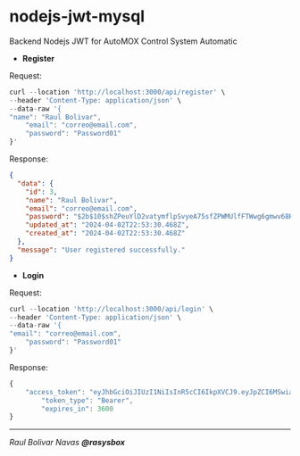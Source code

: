 # nodejs-jwt-mysql

Backend Nodejs JWT for AutoMOX Control System Automatic

- **Register**

Request:

```javascript
curl --location 'http://localhost:3000/api/register' \
--header 'Content-Type: application/json' \
--data-raw '{
"name": "Raul Bolivar",
    "email": "correo@email.com",
    "password": "Password01"
}'
```

Response:

```json
{
  "data": {
    "id": 3,
    "name": "Raul Bolivar",
    "email": "correo@email.com",
    "password": "$2b$10$shZPeuYlD2vatymflpSvyeA75sfZPWMUlfFTWwg6gmwv68KTOQ9B.",
    "updated_at": "2024-04-02T22:53:30.468Z",
    "created_at": "2024-04-02T22:53:30.468Z"
  },
  "message": "User registered successfully."
}
```

- **Login**

Request:

```javascript
curl --location 'http://localhost:3000/api/login' \
--header 'Content-Type: application/json' \
--data-raw '{
"email": "correo@email.com",
    "password": "Password01"
}'
```
Response:

```javascript
{
    "access_token": "eyJhbGciOiJIUzI1NiIsInR5cCI6IkpXVCJ9.eyJpZCI6MSwiaWF0IjoxNzEyMDk4MjUyLCJleHAiOjE3MTIxMDE4NTJ9.NmdTIjl3Rq3sbRgltVj-DPgczq8aYckzoLqc3uUgeDg",
        "token_type": "Bearer",
        "expires_in": 3600
}
```

---
*Raul Bolivar Navas **@rasysbox***
